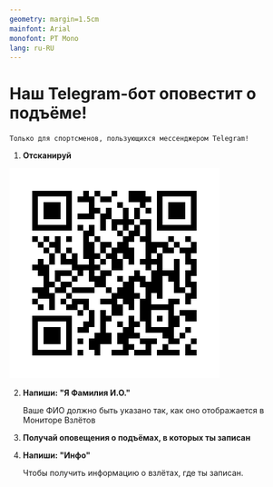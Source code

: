```yaml
---
geometry: margin=1.5cm
mainfont: Arial
monofont: PT Mono
lang: ru-RU
---
```


# Наш Telegram-бот оповестит о подъёме!

    Только для спортсменов, пользующихся мессенджером Telegram! 

1. **Отсканируй**

![](botqrcode.gif)

2. **Напиши: "Я Фамилия И.О."**

    Ваше ФИО должно быть указано так, как оно отображается в Мониторе Взлётов

3. **Получай оповещения о подъёмах, в которых ты записан**

4. **Напиши: "Инфо"**

    Чтобы получить информацию о взлётах, где ты записан.